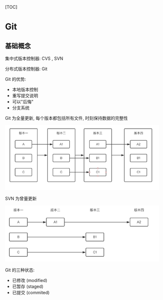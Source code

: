 [TOC]

# Git

## 基础概念

集中式版本控制器: CVS , SVN

分布式版本控制器: Git

Git 的优势:

-   本地版本控制
-   重写提交说明
-   可以"后悔"
-   分支系统

Git 为全量更新, 每个版本都包括所有文件, 时刻保持数据的完整性

![Git全量更新](res/Git全量更新.png)

SVN 为曾量更新

![SVN增量更新](res/SVN增量更新.png)

Git 的三种状态:

-   已修改 (modified)
-   已暂存 (staged)
-   已提交 (commited)
